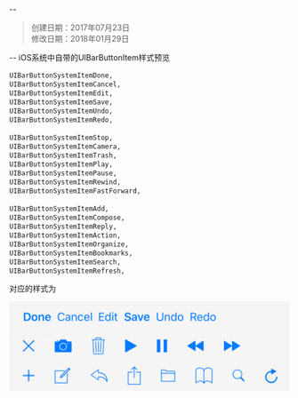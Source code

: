 --
> 创建日期：2017年07月23日  
> 修改日期：2018年01月29日  

--
iOS系统中自带的UIBarButtonItem样式预览

```
UIBarButtonSystemItemDone,
UIBarButtonSystemItemCancel,
UIBarButtonSystemItemEdit,
UIBarButtonSystemItemSave,
UIBarButtonSystemItemUndo,
UIBarButtonSystemItemRedo,

UIBarButtonSystemItemStop,
UIBarButtonSystemItemCamera,
UIBarButtonSystemItemTrash,
UIBarButtonSystemItemPlay,
UIBarButtonSystemItemPause,
UIBarButtonSystemItemRewind,
UIBarButtonSystemItemFastForward,

UIBarButtonSystemItemAdd,
UIBarButtonSystemItemCompose,
UIBarButtonSystemItemReply,
UIBarButtonSystemItemAction,
UIBarButtonSystemItemOrganize,
UIBarButtonSystemItemBookmarks,
UIBarButtonSystemItemSearch,
UIBarButtonSystemItemRefresh,
```

对应的样式为

![](2017062801.png)